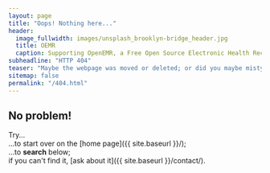 ```yaml
---
layout: page
title: "Oops! Nothing here..."
header:
  image_fullwidth: images/unsplash_brooklyn-bridge_header.jpg
  title: OEMR
  caption: Supporting OpenEMR, a Free Open Source Electronic Health Record
subheadline: "HTTP 404"
teaser: "Maybe the webpage was moved or deleted; or did you maybe mistype the link?"
sitemap: false
permalink: "/404.html"
---
```

## No problem!

Try...  
...to start over on the [home page]({{ site.baseurl }}/);  
...to **search** below;  
if you can't find it, [ask about it]({{ site.baseurl }}/contact/).

